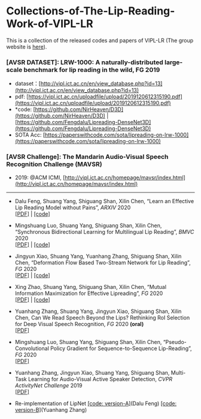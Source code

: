 # Collections-of-The-Lip-Reading-Work-of-VIPL-LR
This is a collection of the released codes and papers of VIPL-LR (The group website is [here](http://vipl.ict.ac.cn/en/team.php?id=9)).

### [AVSR DATASET]: LRW-1000: A naturally-distributed large-scale benchmark for lip reading in the wild, FG 2019
  * dataset：[http://vipl.ict.ac.cn/en/view_database.php?id=13](http://vipl.ict.ac.cn/en/view_database.php?id=13)  
  * pdf: [https://vipl.ict.ac.cn/uploadfile/upload/2019120612315190.pdf](https://vipl.ict.ac.cn/uploadfile/upload/2019120612315190.pdf)  
  * \*code: [https://github.com/NirHeaven/D3D](https://github.com/NirHeaven/D3D)   | [https://github.com/Fengdalu/Lipreading-DenseNet3D](https://github.com/Fengdalu/Lipreading-DenseNet3D)  
  * SOTA Acc: [https://paperswithcode.com/sota/lipreading-on-lrw-1000](https://paperswithcode.com/sota/lipreading-on-lrw-1000)
  
### [AVSR Challenge]: The Mandarin Audio-Visual Speech Recognition Challenge (MAVSR)
  * 2019: @ACM ICMI, [http://vipl.ict.ac.cn/homepage/mavsr/index.html](http://vipl.ict.ac.cn/homepage/mavsr/index.html)
  

--------------------------------------------------------------------------
* Dalu Feng, Shuang Yang, Shiguang Shan, Xilin Chen, “Learn an Effective Lip Reading Model without Pains”, *ARXIV* 2020  
   [[PDF]](https://arxiv.org/abs/2011.07557) |  [[code]](https://github.com/Fengdalu/learn-an-effective-lip-reading-model-without-pains)

* Mingshuang Luo, Shuang Yang, Shiguang Shan, Xilin Chen, “Synchronous Bidirectional Learning for Multilingual Lip Reading”, *BMVC* 2020  
    [[PDF]](https://vipl.ict.ac.cn/uploadfile/upload/2020093011033041.pdf)  | [[code]](https://github.com/luomingshuang/SBL_For_Multilingual_Lip_Reading)

* Jingyun Xiao, Shuang Yang, Yuanhang Zhang, Shiguang Shan, Xilin Chen, “Deformation Flow Based Two-Stream Network for Lip Reading”, *FG* 2020  
    [[PDF]](https://vipl.ict.ac.cn/uploadfile/upload/2020071411144684.pdf) | [[code]](https://github.com/jingyunx/Deformation-Flow-Based-Two-stream-Network)

* Xing Zhao, Shuang Yang, Shiguang Shan, Xilin Chen, “Mutual Information Maximization for Effective Lipreading”, *FG* 2020  
    [[PDF]](https://vipl.ict.ac.cn/uploadfile/upload/2020071411172971.pdf) | [[code]](https://github.com/xing96/MIM-lipreading)
  
* Yuanhang Zhang, Shuang Yang, Jingyun Xiao, Shiguang Shan, Xilin Chen, Can We Read Speech Beyond the Lips? Rethinking RoI Selection for Deep Visual Speech Recognition, *FG* 2020 **(oral)**  
    [[PDF]](https://vipl.ict.ac.cn/uploadfile/upload/2020071411181845.pdf)
  
* Mingshuang Luo, Shuang Yang, Shiguang Shan, Xilin Chen, “Pseudo-Convolutional Policy Gradient for Sequence-to-Sequence Lip-Reading”, *FG* 2020  
    [[PDF]](https://vipl.ict.ac.cn/uploadfile/upload/2020071411152795.pdf)
  
* Yuanhang Zhang, Jingyun Xiao, Shuang Yang, Shiguang Shan, Multi-Task Learning for Audio-Visual Active Speaker Detection, *CVPR ActivityNet Challenge* 2019  
    [[PDF]](https://static.googleusercontent.com/media/research.google.com/zh-CN//ava/2019/Multi_Task_Learning_for_Audio_Visual_Active_Speaker_Detection.pdf)

* Re-implementation of LipNet
   [[code: version-A]](https://github.com/Fengdalu/LipNet-PyTorch)(Dalu Feng)
   [[code: version-B]](https://github.com/sailordiary/LipNet-PyTorch)(Yuanhang Zhang)

